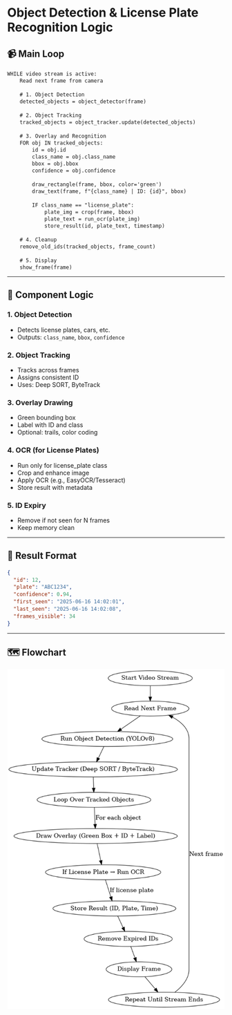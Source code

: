 
# Object Detection & License Plate Recognition Logic

## 📹 Main Loop

```plaintext
WHILE video stream is active:
    Read next frame from camera

    # 1. Object Detection
    detected_objects = object_detector(frame)

    # 2. Object Tracking
    tracked_objects = object_tracker.update(detected_objects)

    # 3. Overlay and Recognition
    FOR obj IN tracked_objects:
        id = obj.id
        class_name = obj.class_name
        bbox = obj.bbox
        confidence = obj.confidence

        draw_rectangle(frame, bbox, color='green')
        draw_text(frame, f"{class_name} | ID: {id}", bbox)

        IF class_name == "license_plate":
            plate_img = crop(frame, bbox)
            plate_text = run_ocr(plate_img)
            store_result(id, plate_text, timestamp)

    # 4. Cleanup
    remove_old_ids(tracked_objects, frame_count)

    # 5. Display
    show_frame(frame)
```

---

## 🧠 Component Logic

### 1. Object Detection
- Detects license plates, cars, etc.
- Outputs: `class_name`, `bbox`, `confidence`

### 2. Object Tracking
- Tracks across frames
- Assigns consistent ID
- Uses: Deep SORT, ByteTrack

### 3. Overlay Drawing
- Green bounding box
- Label with ID and class
- Optional: trails, color coding

### 4. OCR (for License Plates)
- Run only for license_plate class
- Crop and enhance image
- Apply OCR (e.g., EasyOCR/Tesseract)
- Store result with metadata

### 5. ID Expiry
- Remove if not seen for N frames
- Keep memory clean

---

## 💾 Result Format

```json
{
  "id": 12,
  "plate": "ABC1234",
  "confidence": 0.94,
  "first_seen": "2025-06-16 14:02:01",
  "last_seen": "2025-06-16 14:02:08",
  "frames_visible": 34
}
```

---

## 🗺️ Flowchart

![Object Tracking Flowchart](object_tracking_flowchart.png)
